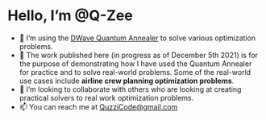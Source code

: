 
# Hello, I’m @Q-Zee

- 👀 I’m using the [DWave Quantum Annealer](https://cloud.dwavesys.com/leap) to solve various optimization problems.
- 🌱 The work published here (in progress as of December 5th 2021) is for the purpose of demonstrating how I have used the Quantum Annealer for practice and to solve real-world problems. Some of the real-world use cases include **airline crew planning optimization problems**. 
- 💞️ I’m looking to collaborate with others who are looking at creating practical solvers to real work optimization problems.
- 📫 You can reach me at QuzziCode@gmail.com

<!---
Q-Zee/Q-Zee is a ✨ special ✨ repository because its `README.md` (this file) appears on your GitHub profile.
You can click the Preview link to take a look at your changes.
--->
